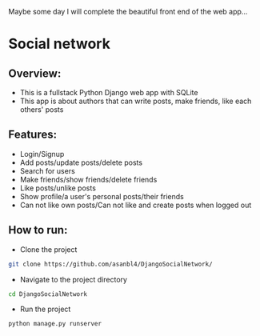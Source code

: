 Maybe some day I will complete the beautiful front end of the web app...

# Social network

## Overview:
- This is a fullstack Python Django web app with SQLite
- This app is about authors that can write posts, make friends, like each others' posts

## Features:
- Login/Signup
- Add posts/update posts/delete posts
- Search for users
- Make friends/show friends/delete friends
- Like posts/unlike posts
- Show profile/a user's personal posts/their friends
- Can not like own posts/Can not like and create posts when logged out

## How to run:
- Clone the project
```sh
git clone https://github.com/asanbl4/DjangoSocialNetwork/
```
- Navigate to the project directory
```sh
cd DjangoSocialNetwork
```
- Run the project
```sh
python manage.py runserver
```
